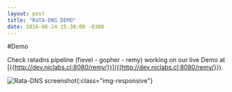 ```yaml
---
layout: post
title: "RaTA-DNS DEMO"
date: 2016-06-24 15:30:00 -0300
---
```


#Demo

Check ratadns pipeline (fievel - gopher - remy) working on our live Demo
at [{{http://dev.niclabs.cl:8080/remy/}}]({{http://dev.niclabs.cl:8080/remy/}}).

![Rata-DNS screenshot]({{site.baseurl}}/images/ratadns.png){:class="img-responsive"}

